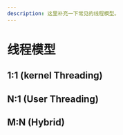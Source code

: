 ```yaml
---
description: 这里补充一下常见的线程模型。
---
```


# 线程模型

## 1:1 \(kernel Threading\)

## N:1 \(User Threading\)

## M:N \(Hybrid\)

